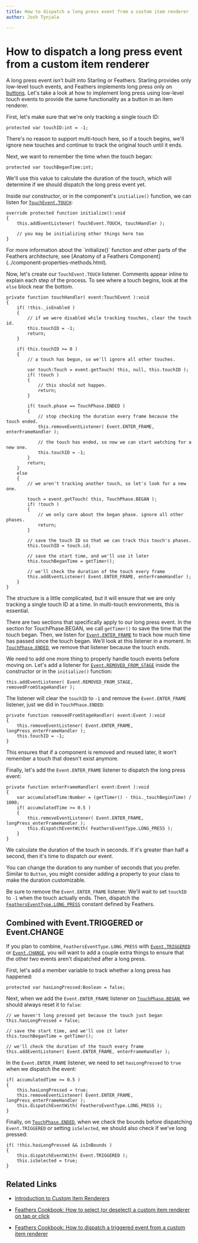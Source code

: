 ```yaml
---
title: How to dispatch a long press event from a custom item renderer  
author: Josh Tynjala

---
```

# How to dispatch a long press event from a custom item renderer

A long press event isn't built into Starling or Feathers. Starling provides only low-level touch events, and Feathers implements long press only on [buttons](../button.html). Let's take a look at how to implement long press using low-level touch events to provide the same functionality as a button in an item renderer.

First, let's make sure that we're only tracking a single touch ID:

``` code
protected var touchID:int = -1;
```

There's no reason to support multi-touch here, so if a touch begins, we'll ignore new touches and continue to track the original touch until it ends.

Next, we want to remember the time when the touch began:

``` code
protected var touchBeganTime:int;
```

We'll use this value to calculate the duration of the touch, which will determine if we should dispatch the long press event yet.

Inside our constructor, or in the component's `initialize()` function, we can listen for [`TouchEvent.TOUCH`](http://doc.starling-framework.org/core/starling/display/DisplayObject.html#event:touch):

``` code
override protected function initialize():void
{
    this.addEventListener( TouchEvent.TOUCH, touchHandler );
 
    // you may be initializing other things here too
}
```

<aside class="info">For more information about the `initialize()` function and other parts of the Feathers architecture, see [Anatomy of a Feathers Component](../component-properties-methods.html).</aside>

Now, let's create our `TouchEvent.TOUCH` listener. Comments appear inline to explain each step of the process. To see where a touch begins, look at the `else` block near the bottom.

``` code
private function touchHandler( event:TouchEvent ):void
{
    if( !this._isEnabled )
    {
        // if we were disabled while tracking touches, clear the touch id.
        this.touchID = -1;
        return;
    }
 
    if( this.touchID >= 0 )
    {
        // a touch has begun, so we'll ignore all other touches.
 
        var touch:Touch = event.getTouch( this, null, this.touchID );
        if( !touch )
        {
            // this should not happen.
            return;
        }
 
        if( touch.phase == TouchPhase.ENDED )
        {
            // stop checking the duration every frame because the touch ended.
            this.removeEventListener( Event.ENTER_FRAME, enterFrameHandler );
 
            // the touch has ended, so now we can start watching for a new one.
            this.touchID = -1;
        }
        return;
    }
    else
    {
        // we aren't tracking another touch, so let's look for a new one.
 
        touch = event.getTouch( this, TouchPhase.BEGAN );
        if( !touch )
        {
            // we only care about the began phase. ignore all other phases.
            return;
        }
 
        // save the touch ID so that we can track this touch's phases.
        this.touchID = touch.id;
 
        // save the start time, and we'll use it later
        this.touchBeganTime = getTimer();
 
        // we'll check the duration of the touch every frame
        this.addEventListener( Event.ENTER_FRAME, enterFrameHandler );
    }
}
```

The structure is a little complicated, but it will ensure that we are only tracking a single touch ID at a time. In multi-touch environments, this is essential.

There are two sections that specifically apply to our long press event. In the section for TouchPhase.BEGAN, we call `getTimer()` to save the time that the touch began. Then, we listen for [`Event.ENTER_FRAME`](http://doc.starling-framework.org/core/starling/display/DisplayObject.html#event:enterFrame) to track how much time has passed since the touch began. We'll look at this listener in a moment. In [`TouchPhase.ENDED`](http://doc.starling-framework.org/core/starling/events/TouchPhase.html#ENDED), we remove that listener because the touch ends.

We need to add one more thing to properly handle touch events before moving on. Let's add a listener for [`Event.REMOVED_FROM_STAGE`](http://doc.starling-framework.org/core/starling/display/DisplayObject.html#event:removedFromStage) inside the constructor or in the `initialize()` function:

``` code
this.addEventListener( Event.REMOVED_FROM_STAGE, removedFromStageHandler );
```

The listener will clear the `touchID` to `-1` and remove the `Event.ENTER_FRAME` listener, just we did in `TouchPhase.ENDED`:

``` code
private function removedFromStageHandler( event:Event ):void
{
    this.removeEventListener( Event.ENTER_FRAME, longPress_enterFrameHandler );
    this.touchID = -1;
}
```

This ensures that if a component is removed and reused later, it won't remember a touch that doesn't exist anymore.

Finally, let's add the `Event.ENTER_FRAME` listener to dispatch the long press event:

``` code
private function enterFrameHandler( event:Event ):void
{
    var accumulatedTime:Number = (getTimer() - this._touchBeginTime) / 1000;
    if( accumulatedTime >= 0.5 )
    {
        this.removeEventListener( Event.ENTER_FRAME, longPress_enterFrameHandler );
        this.dispatchEventWith( FeathersEventType.LONG_PRESS );
    }
}
```

We calculate the duration of the touch in seconds. If it's greater than half a second, then it's time to dispatch our event.

You can change the duration to any number of seconds that you prefer. Similar to `Button`, you might consider adding a property to your class to make the duration customizable.

Be sure to remove the `Event.ENTER_FRAME` listener. We'll wait to set `touchID` to `-1` when the touch actually ends. Then, dispatch the [`FeathersEventType.LONG_PRESS`](../../api-reference/feathers/events/FeathersEventType.html#LONG_PRESS) constant defined by Feathers.

## Combined with Event.TRIGGERED or Event.CHANGE

If you plan to combine, `FeathersEventType.LONG_PRESS` with [`Event.TRIGGERED`](http://doc.starling-framework.org/core/starling/events/Event.html#TRIGGERED) or [`Event.CHANGE`](http://doc.starling-framework.org/core/starling/events/Event.html#CHANGE), you will want to add a couple extra things to ensure that the other two events aren't dispatched after a long press.

First, let's add a member variable to track whether a long press has happened:

``` code
protected var hasLongPressed:Boolean = false;
```

Next, when we add the `Event.ENTER_FRAME` listener on [`TouchPhase.BEGAN`](http://doc.starling-framework.org/core/starling/events/TouchPhase.html#BEGAN), we should always reset it to `false`:

``` code
// we haven't long pressed yet because the touch just began
this.hasLongPressed = false;
 
// save the start time, and we'll use it later
this.touchBeganTime = getTimer();
 
// we'll check the duration of the touch every frame
this.addEventListener( Event.ENTER_FRAME, enterFrameHandler );
```

In the `Event.ENTER_FRAME` listener, we need to set `hasLongPressed` to `true` when we dispatch the event:

``` code
if( accumulatedTime >= 0.5 )
{
    this.hasLongPressed = true;
    this.removeEventListener( Event.ENTER_FRAME, longPress_enterFrameHandler );
    this.dispatchEventWith( FeathersEventType.LONG_PRESS );
}
```

Finally, on [`TouchPhase.ENDED`](http://doc.starling-framework.org/core/starling/events/TouchPhase.html#ENDED), when we check the bounds before dispatching `Event.TRIGGERED` or setting `isSelected`, we should also check if we've long pressed:

``` code
if( !this.hasLongPressed && isInBounds )
{
    this.dispatchEventWith( Event.TRIGGERED );
    this.isSelected = true;
}
```

## Related Links

-   [Introduction to Custom Item Renderers](../item-renderers.html)

-   [Feathers Cookbook: How to select (or deselect) a custom item renderer on tap or click](item-renderer-select-on-tap.html)

-   [Feathers Cookbook: How to dispatch a triggered event from a custom item renderer](item-renderer-triggered-on-tap.html)